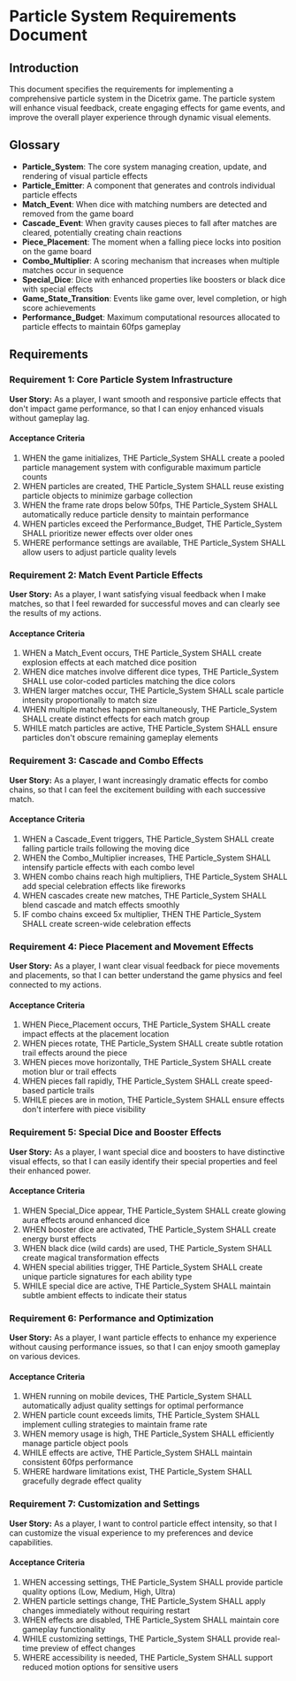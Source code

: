 # Particle System Requirements Document

## Introduction

This document specifies the requirements for implementing a comprehensive particle system in the Dicetrix game. The particle system will enhance visual feedback, create engaging effects for game events, and improve the overall player experience through dynamic visual elements.

## Glossary

- **Particle_System**: The core system managing creation, update, and rendering of visual particle effects
- **Particle_Emitter**: A component that generates and controls individual particle effects
- **Match_Event**: When dice with matching numbers are detected and removed from the game board
- **Cascade_Event**: When gravity causes pieces to fall after matches are cleared, potentially creating chain reactions
- **Piece_Placement**: The moment when a falling piece locks into position on the game board
- **Combo_Multiplier**: A scoring mechanism that increases when multiple matches occur in sequence
- **Special_Dice**: Dice with enhanced properties like boosters or black dice with special effects
- **Game_State_Transition**: Events like game over, level completion, or high score achievements
- **Performance_Budget**: Maximum computational resources allocated to particle effects to maintain 60fps gameplay

## Requirements

### Requirement 1: Core Particle System Infrastructure

**User Story:** As a player, I want smooth and responsive particle effects that don't impact game performance, so that I can enjoy enhanced visuals without gameplay lag.

#### Acceptance Criteria

1. WHEN the game initializes, THE Particle_System SHALL create a pooled particle management system with configurable maximum particle counts
2. WHEN particles are created, THE Particle_System SHALL reuse existing particle objects to minimize garbage collection
3. WHEN the frame rate drops below 50fps, THE Particle_System SHALL automatically reduce particle density to maintain performance
4. WHEN particles exceed the Performance_Budget, THE Particle_System SHALL prioritize newer effects over older ones
5. WHERE performance settings are available, THE Particle_System SHALL allow users to adjust particle quality levels

### Requirement 2: Match Event Particle Effects

**User Story:** As a player, I want satisfying visual feedback when I make matches, so that I feel rewarded for successful moves and can clearly see the results of my actions.

#### Acceptance Criteria

1. WHEN a Match_Event occurs, THE Particle_System SHALL create explosion effects at each matched dice position
2. WHEN dice matches involve different dice types, THE Particle_System SHALL use color-coded particles matching the dice colors
3. WHEN larger matches occur, THE Particle_System SHALL scale particle intensity proportionally to match size
4. WHEN multiple matches happen simultaneously, THE Particle_System SHALL create distinct effects for each match group
5. WHILE match particles are active, THE Particle_System SHALL ensure particles don't obscure remaining gameplay elements

### Requirement 3: Cascade and Combo Effects

**User Story:** As a player, I want increasingly dramatic effects for combo chains, so that I can feel the excitement building with each successive match.

#### Acceptance Criteria

1. WHEN a Cascade_Event triggers, THE Particle_System SHALL create falling particle trails following the moving dice
2. WHEN the Combo_Multiplier increases, THE Particle_System SHALL intensify particle effects with each combo level
3. WHEN combo chains reach high multipliers, THE Particle_System SHALL add special celebration effects like fireworks
4. WHEN cascades create new matches, THE Particle_System SHALL blend cascade and match effects smoothly
5. IF combo chains exceed 5x multiplier, THEN THE Particle_System SHALL create screen-wide celebration effects

### Requirement 4: Piece Placement and Movement Effects

**User Story:** As a player, I want clear visual feedback for piece movements and placements, so that I can better understand the game physics and feel connected to my actions.

#### Acceptance Criteria

1. WHEN Piece_Placement occurs, THE Particle_System SHALL create impact effects at the placement location
2. WHEN pieces rotate, THE Particle_System SHALL create subtle rotation trail effects around the piece
3. WHEN pieces move horizontally, THE Particle_System SHALL create motion blur or trail effects
4. WHEN pieces fall rapidly, THE Particle_System SHALL create speed-based particle trails
5. WHILE pieces are in motion, THE Particle_System SHALL ensure effects don't interfere with piece visibility

### Requirement 5: Special Dice and Booster Effects

**User Story:** As a player, I want special dice and boosters to have distinctive visual effects, so that I can easily identify their special properties and feel their enhanced power.

#### Acceptance Criteria

1. WHEN Special_Dice appear, THE Particle_System SHALL create glowing aura effects around enhanced dice
2. WHEN booster dice are activated, THE Particle_System SHALL create energy burst effects
3. WHEN black dice (wild cards) are used, THE Particle_System SHALL create magical transformation effects
4. WHEN special abilities trigger, THE Particle_System SHALL create unique particle signatures for each ability type
5. WHILE special dice are active, THE Particle_System SHALL maintain subtle ambient effects to indicate their status

### Requirement 6: Performance and Optimization

**User Story:** As a player, I want particle effects to enhance my experience without causing performance issues, so that I can enjoy smooth gameplay on various devices.

#### Acceptance Criteria

1. WHEN running on mobile devices, THE Particle_System SHALL automatically adjust quality settings for optimal performance
2. WHEN particle count exceeds limits, THE Particle_System SHALL implement culling strategies to maintain frame rate
3. WHEN memory usage is high, THE Particle_System SHALL efficiently manage particle object pools
4. WHILE effects are active, THE Particle_System SHALL maintain consistent 60fps performance
5. WHERE hardware limitations exist, THE Particle_System SHALL gracefully degrade effect quality

### Requirement 7: Customization and Settings

**User Story:** As a player, I want to control particle effect intensity, so that I can customize the visual experience to my preferences and device capabilities.

#### Acceptance Criteria

1. WHEN accessing settings, THE Particle_System SHALL provide particle quality options (Low, Medium, High, Ultra)
2. WHEN particle settings change, THE Particle_System SHALL apply changes immediately without requiring restart
3. WHEN effects are disabled, THE Particle_System SHALL maintain core gameplay functionality
4. WHILE customizing settings, THE Particle_System SHALL provide real-time preview of effect changes
5. WHERE accessibility is needed, THE Particle_System SHALL support reduced motion options for sensitive users
